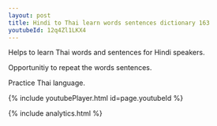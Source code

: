 ```yaml
---
layout: post
title: Hindi to Thai learn words sentences dictionary 163 
youtubeId: 12q4Zl1LKX4
---
```

 
 
Helps to learn Thai words and sentences for Hindi speakers.

Opportunitiy to repeat the words sentences. 

Practice Thai language. 
 
{% include youtubePlayer.html id=page.youtubeId %}
 
 
{% include analytics.html %}